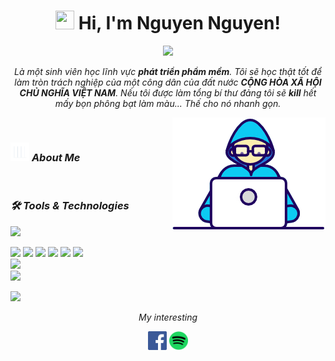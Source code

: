 <h1 align="center"><img src="https://media.giphy.com/media/hvRJCLFzcasrR4ia7z/giphy.gif" width="30" height="30"> Hi, I'm <a>Nguyen Nguyen!</a></h1>
  
<p align="center">
  <img src="https://readme-typing-svg.herokuapp.com?color=%2336BCF7&center=true&vCenter=true&lines=Software+Developer+Student;Nice+to+meet+you...!"/>
</p>
  
<p align="center">
  <em>
    Là một sinh viên học lĩnh vực <b>phát triển phẩm mềm</b>. Tôi sẽ học thật tốt để làm tròn trách nghiệp của một công dân của đất nước <b>CỘNG HÒA XÃ HỘI CHỦ NGHĨA VIỆT NAM</b>. Nếu tôi được làm tổng bí thư đảng tôi sẽ <b>kill</b> hết mấy bọn phông bạt làm màu... Thế cho nó nhanh gọn.
  </em> 
</p>
  
<img align="right" width=245px height=180px alt="side_sticker" src="./images/Developer.gif" />

<br />

### <img src="./images/stats.gif" width="30" height="30"> ***About Me***

<br/>

### ***🛠 Tools & Technologies***

<a href="https://docs.oracle.com/en/java/javase/21/"><img src="https://camo.githubusercontent.com/759e716061f189ccd9618fbbd96181f65070e9f5b80f7d91d56f0a1c88cff738/68747470733a2f2f696d672e736869656c64732e696f2f62616467652f6a646b2d76657273696f6e32312d626c7565"> 
<br>
</a>

<a href="https://spring.io/projects/spring-boot"><img src="https://img.shields.io/badge/springboot-3.2.0-green"></a> <a href="https://docs.spring.io/spring-framework/reference/"><img src="https://img.shields.io/badge/springcore-6.1.1-green"></a> 
 <a href="https://spring.io/projects/spring-data-envers"><img src="https://img.shields.io/badge/spring%20data%20envers-2.7.18-yellow"></a> <a href="https://spring.io/projects/spring-data-r2dbc"><img src="https://img.shields.io/badge/spring%20data%20r2dbc-3.2.0-green"></a> <a href="https://spring.io/projects/spring-data-rest"><img src="https://img.shields.io/badge/spring%20data%20rest-4.2.0-green"></a> <a href="https://spring.io/projects/spring-data-cassandra"><img src="https://img.shields.io/badge/spring%20apache%20cassandra-4.2.0-green"></a>
<br>
<a href="https://spring.io/projects/spring-authorization-server"><img src="https://img.shields.io/badge/spring%20oauth2-4.2.0-whitegreen"></a>
<br>
<a href="https://dev.mysql.com/doc/relnotes/mysql/8.1/en/">
	<img src="https://camo.githubusercontent.com/ee631a91ed48499c005e7c7417ba734a0646c1de111dac039ab5fbeb4fe8698e/68747470733a2f2f696d672e736869656c64732e696f2f62616467652f6d7973716c2d382e312e302d626c7565">
</a>


<img src="https://img.shields.io/badge/stackoverflow-orange">

<br/>
<p align="center">
<i>My interesting</i>
 <p align="center">
    	<code><a href="https://www.facebook.com/nguyennt004/"><img width="30px" src="./images/facebook.png" title="Facebook"/></a></code>
	<code><a href="https://open.spotify.com/user/31hgtoauy525ni5ipln64ilrhifq"><img width="30px" src="./images/Spotify_icon.svg" title="Spotify"/></a></code>
  </p>   
</p>

